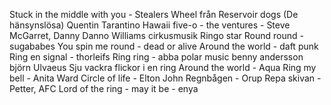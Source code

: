 Stuck in the middle with you - Stealers Wheel från Reservoir dogs (De hänsynslösa) Quentin Tarantino
Hawaii five-o - the ventures - Steve McGarret, Danny Danno Williams cirkusmusik
Ringo star
Round round - sugababes 
You spin me round - dead or alive
Around the world - daft punk
Ring en signal - thorleifs
Ring ring - abba polar music benny andersson björn Ulvaeus
Sju vackra flickor i en ring
Around the world - Aqua
Ring my bell - Anita Ward
Circle of life - Elton John
Regnbågen - Orup 
Repa skivan - Petter, AFC
Lord of the ring - may it be - enya 

